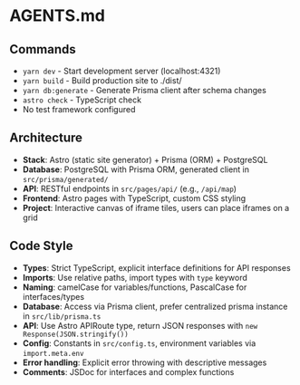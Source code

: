 # AGENTS.md

## Commands
- `yarn dev` - Start development server (localhost:4321)
- `yarn build` - Build production site to ./dist/
- `yarn db:generate` - Generate Prisma client after schema changes
- `astro check` - TypeScript check
- No test framework configured

## Architecture
- **Stack**: Astro (static site generator) + Prisma (ORM) + PostgreSQL
- **Database**: PostgreSQL with Prisma ORM, generated client in `src/prisma/generated/`
- **API**: RESTful endpoints in `src/pages/api/` (e.g., `/api/map`)
- **Frontend**: Astro pages with TypeScript, custom CSS styling
- **Project**: Interactive canvas of iframe tiles, users can place iframes on a grid

## Code Style
- **Types**: Strict TypeScript, explicit interface definitions for API responses
- **Imports**: Use relative paths, import types with `type` keyword
- **Naming**: camelCase for variables/functions, PascalCase for interfaces/types
- **Database**: Access via Prisma client, prefer centralized prisma instance in `src/lib/prisma.ts`
- **API**: Use Astro APIRoute type, return JSON responses with `new Response(JSON.stringify())`
- **Config**: Constants in `src/config.ts`, environment variables via `import.meta.env`
- **Error handling**: Explicit error throwing with descriptive messages
- **Comments**: JSDoc for interfaces and complex functions
